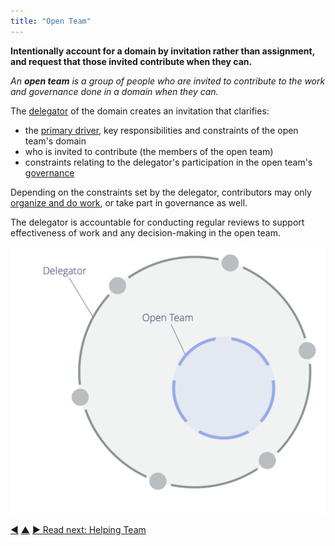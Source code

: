 ```yaml
---
title: "Open Team"
---
```



**Intentionally account for a domain by invitation rather than assignment, and request that those invited contribute when they can.**

_An **open team** is a group of people who are invited to contribute to the work and governance done in a domain when they can._

The <a href="#" class="tooltip" title="Delegator: An individual or group delegating responsibility for a domain to other(s).">delegator</a> of the domain creates an invitation that clarifies:

- the <a href="#" class="tooltip" title="Primary Driver: The primary driver for a domain is the main driver that people who account for that domain respond to.">primary driver</a>, key responsibilities and constraints of the open team's domain
- who is invited to contribute (the members of the open team)
- constraints relating to the delegator's participation in the open team's <a href="#" class="tooltip" title="Governance: The process of setting objectives and making and evolving decisions that guide people towards achieving those objectives.">governance</a>

Depending on the constraints set by the delegator, contributors may only <a href="#" class="tooltip" title="Operations: Doing the work and organizing day-to-day activities within the constraints defined through governance.">organize and do work</a>, or take part in governance as well.

The delegator is accountable for conducting regular reviews to support effectiveness of work and any decision-making in the open team.

![Open Team](img/structural-patterns/open-team.png)


<div class="bottom-nav">
<a href="representative.html" title="Back to: Representative">◀</a> <a href="building-organizations.html" title="Up: Building Organizations">▲</a> <a href="helping-team.html" title="Read next: Helping Team">▶ Read next: Helping Team</a>
</div>


<script type="text/javascript">
Mousetrap.bind('g n', function() {
    window.location.href = 'helping-team.html';
    return false;
});
</script>

